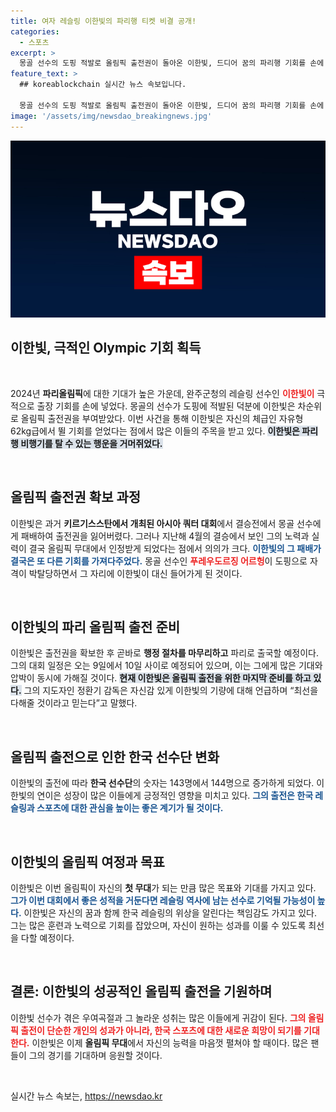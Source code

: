 ```yaml
---
title: 여자 레슬링 이한빛의 파리행 티켓 비결 공개!
categories:
  - 스포츠
excerpt: >
  몽골 선수의 도핑 적발로 올림픽 출전권이 돌아온 이한빛, 드디어 꿈의 파리행 기회를 손에 쥐다! 그의 극적인 이야기와 준비 과정을 살펴보세요.
feature_text: >
  ## koreablockchain 실시간 뉴스 속보입니다.

  몽골 선수의 도핑 적발로 올림픽 출전권이 돌아온 이한빛, 드디어 꿈의 파리행 기회를 손에 쥐다! 그의 극적인 이야기와 준비 과정을 살펴보세요.
image: '/assets/img/newsdao_breakingnews.jpg'
---
```


<p><img src="/assets/img/newsdao_breakingnews.jpg" alt="koreablockchain 속보" /></p>

<h2 data-ke-size="size26">이한빛, 극적인 Olympic 기회 획득</h2>

<p data-ke-size="size16">&nbsp;</p>

<p data-ke-size="size16">2024년 <b>파리올림픽</b>에 대한 기대가 높은 가운데, 완주군청의 레슬링 선수인 <b><span style="color: #ee2323;">이한빛이</span></b> 극적으로 출장 기회를 손에 넣었다. 몽골의 선수가 도핑에 적발된 덕분에 이한빛은 차순위로 올림픽 출전권을 부여받았다. 이번 사건을 통해 이한빛은 자신의 체급인 자유형 62kg급에서 뛸 기회를 얻었다는 점에서 많은 이들의 주목을 받고 있다. <b><span style="background-color: #21538527;">이한빛은 파리행 비행기를 탈 수 있는 행운을 거머쥐었다.</span></b></p>

<p data-ke-size="size16">&nbsp;</p>

<h2 data-ke-size="size26">올림픽 출전권 확보 과정</h2>

<p data-ke-size="size16">이한빛은 과거 <b>키르기스스탄에서 개최된 아시아 쿼터 대회</b>에서 결승전에서 몽골 선수에게 패배하여 출전권을 잃어버렸다. 그러나 지난해 4월의 결승에서 보인 그의 노력과 실력이 결국 올림픽 무대에서 인정받게 되었다는 점에서 의의가 크다. <b><span style="color: #1a5490;">이한빛의 그 패배가 결국은 또 다른 기회를 가져다주었다.</span></b> 몽골 선수인 <b><span style="color: #ee2323;">푸레우도르징 어르헝</span></b>이 도핑으로 자격이 박탈당하면서 그 자리에 이한빛이 대신 들어가게 된 것이다.</p>

<p data-ke-size="size16">&nbsp;</p>

<h2 data-ke-size="size26">이한빛의 파리 올림픽 출전 준비</h2>

<p data-ke-size="size16">이한빛은 출전권을 확보한 후 곧바로 <b>행정 절차를 마무리하고</b> 파리로 출국할 예정이다. 그의 대회 일정은 오는 9일에서 10일 사이로 예정되어 있으며, 이는 그에게 많은 기대와 압박이 동시에 가해질 것이다. <b><span style="background-color: #21538527;">현재 이한빛은 올림픽 출전을 위한 마지막 준비를 하고 있다.</span></b> 그의 지도자인 정환기 감독은 자신감 있게 이한빛의 기량에 대해 언급하며 “최선을 다해줄 것이라고 믿는다”고 말했다.</p>

<p data-ke-size="size16">&nbsp;</p>

<h2 data-ke-size="size26">올림픽 출전으로 인한 한국 선수단 변화</h2>

<p data-ke-size="size16">이한빛의 출전에 따라 <b>한국 선수단</b>의 숫자는 143명에서 144명으로 증가하게 되었다. 이한빛의 연이은 성장이 많은 이들에게 긍정적인 영향을 미치고 있다. <b><span style="color: #1a5490;">그의 출전은 한국 레슬링과 스포츠에 대한 관심을 높이는 좋은 계기가 될 것이다.</span></b></p>

<p data-ke-size="size16">&nbsp;</p>

<h2 data-ke-size="size26">이한빛의 올림픽 여정과 목표</h2>

<p data-ke-size="size16">이한빛은 이번 올림픽이 자신의 <b>첫 무대</b>가 되는 만큼 많은 목표와 기대를 가지고 있다. <b><span style="color: #1a5490;">그가 이번 대회에서 좋은 성적을 거둔다면 레슬링 역사에 남는 선수로 기억될 가능성이 높다.</span></b> 이한빛은 자신의 꿈과 함께 한국 레슬링의 위상을 알린다는 책임감도 가지고 있다. 그는 많은 훈련과 노력으로 기회를 잡았으며, 자신이 원하는 성과를 이룰 수 있도록 최선을 다할 예정이다.</p>

<p data-ke-size="size16">&nbsp;</p>

<h2 data-ke-size="size26">결론: 이한빛의 성공적인 올림픽 출전을 기원하며</h2>

<p data-ke-size="size16">이한빛 선수가 겪은 우여곡절과 그 놀라운 성취는 많은 이들에게 귀감이 된다. <b><span style="color: #ee2323;">그의 올림픽 출전이 단순한 개인의 성과가 아니라, 한국 스포츠에 대한 새로운 희망이 되기를 기대한다.</span></b> 이한빛은 이제 <b>올림픽 무대</b>에서 자신의 능력을 마음껏 펼쳐야 할 때이다. 많은 팬들이 그의 경기를 기대하며 응원할 것이다.</p>

<p data-ke-size="size16">&nbsp;</p>
실시간 뉴스 속보는, <a href="https://newsdao.kr" rel="dofollow">https://newsdao.kr</a>


